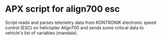 # APX script for align700 esc

Script reads and parses telemetry data from KONTRONIK electronic speed control (ESC) on helicopter Align700
and sends some critical data to vehicle's list of variables (mandala).
